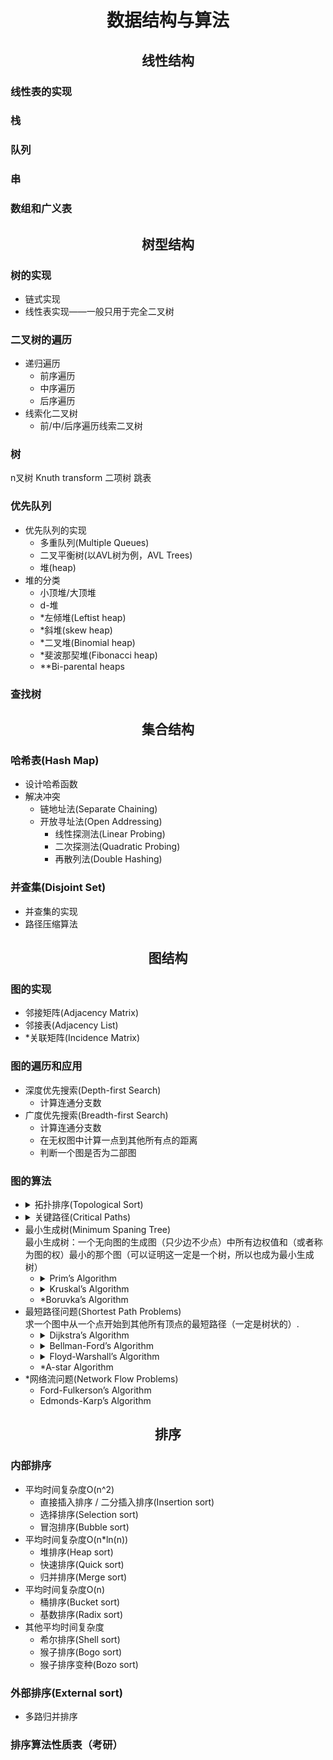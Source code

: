 # <center> 数据结构与算法 </center> #

## <center> 线性结构 </center> ##
### 线性表的实现 ###
### 栈 ###
### 队列 ###
### 串 ###
### 数组和广义表 ###

## <center> 树型结构 </center> ##

### 树的实现 ###
+ 链式实现
+ 线性表实现——一般只用于完全二叉树
### 二叉树的遍历 ###
+ 递归遍历
  + 前序遍历
  + 中序遍历
  + 后序遍历
+ 线索化二叉树
  + 前/中/后序遍历线索二叉树
### 树 ###
n叉树
Knuth transform
二项树
跳表

### 优先队列 ###
+ 优先队列的实现
  + 多重队列(Multiple Queues)
  + 二叉平衡树(以AVL树为例，AVL Trees)
  + 堆(heap)
+ 堆的分类
  + 小顶堆/大顶堆
  + d-堆
  + *左倾堆(Leftist heap)
  + *斜堆(skew heap)
  + *二叉堆(Binomial heap)
  + *斐波那契堆(Fibonacci heap)
  + **Bi-parental heaps

### 查找树 ###

## <center> 集合结构 </center> ## 

### 哈希表(Hash Map) ###
+ 设计哈希函数
+ 解决冲突
  + 链地址法(Separate Chaining)
  + 开放寻址法(Open Addressing)
    + 线性探测法(Linear Probing)
    + 二次探测法(Quadratic Probing)
    + 再散列法(Double Hashing)
### 并查集(Disjoint Set) ###
+ 并查集的实现
+ 路径压缩算法
  
## <center> 图结构 </center> ##

### 图的实现 ###
+ 邻接矩阵(Adjacency Matrix)
+ 邻接表(Adjacency List)
+ *关联矩阵(Incidence Matrix)
### 图的遍历和应用 ###
+ 深度优先搜索(Depth-first Search)
  + 计算连通分支数
+ 广度优先搜索(Breadth-first Search)
  + 计算连通分支数
  + 在无权图中计算一点到其他所有点的距离
  + 判断一个图是否为二部图
### 图的算法 ###
+ <details><summary>拓扑排序(Topological Sort)</summary>
    空间复杂度为O(V),时间复杂度与图的实现有关，邻接矩阵下为O(V^2)，邻接表下为O(V + E).由于一个图为有向无环图当且仅当该图有一个拓扑排序序列，因此判断一个图是否有环的时间复杂度也为O(V + E).  
    把所有零入度顶点加入队列，每次把队首顶点出队，且在图中删除该顶点，把新生成的零入度顶点入队，直到图空.
    </details>
+ <details><summary>关键路径(Critical Paths)</summary>
  关键路径指在一个带权的有向无环图中总的权值最大的路径，期中分为AOV(activities on vertices,也就是顶点带权而边不带)和AOE(activities on edges,也就是边带权而顶点不带).  
  关键路径算法的控制流程和拓扑排序完全一样，不同的是每次在图中删除一个顶点时都要更新所有与该顶点关联的顶点的Critical time，注意每个顶点(或边)的Task time是给定固定的。  
  时间复杂度和空间复杂度都与拓扑排序一致.
  </details>
+ 最小生成树(Minimum Spaning Tree)  
  最小生成树：一个无向图的生成图（只少边不少点）中所有边权值和（或者称为图的权）最小的那个图（可以证明这一定是一个树，所以也成为最小生成树）
  + <details><summary>Prim’s Algorithm</summary>
    prim算法的空间复杂度为O(V)，时间复杂度根据内部实现的不同有所不同，最基础的prim算法中，直接遍历所有未被遍历的节点更新dis，这种实现的时间复杂度为O(V^2),如果用堆维护所有节点的dis，每次更新dis都可以直接找到所有与u相连的v而不用遍历，则时间复杂度可以下降到O(E*ln(V))，还可以用斐波那契堆进一步优化成O(E + V * ln(V))
    1. 任取图中一点u，设置dis(u)=0，其他节点的dis都为正无穷。
    2. 对于与u关联的每一个未被遍历到的节点v，更新**dis(v) = min{dis(v), W(u, v)}**，若dis(v)成功被更新，则把v节点的父亲节点设置为u，然后把节点u设置为已遍历。
    3. 在所有未被遍历节点中找到dis最小的节点设置为u，重复步骤2直到图中所有节点都已经被遍历，即可得到最小生成树。  
    </details>
  + <details><summary>Kruskal’s Algorithm</summary>
    Kruskal算法的空间复杂度为O(E)，时间复杂度为O(E * ln(E))，关键是注意使用并查集来完成是否构成环的操作，如果不使用并查集，就要通过遍历操作判断是否有环，这时时间复杂度就变成O(V*E)
    1. 对图中的每条边按照权重从小到大排序，把图中的每一个顶点都设置成一个单独的集合
    2. 按照边权从小到大遍历边，首先判断这条边的两个顶点是否属于同一个集合，如果不属于同一个集合就把两个集合合并成同一个（这个操做由并查集完成）并且把这条边加入生成树中。如果属于同一个集合久跳过这条边遍历下一个
    3. 当最小生成树中已经加入了V - 1条边时就可以提前停止算法。
    </details>
  + *Boruvka’s Algorithm 
+ 最短路径问题(Shortest Path Problems)  
  求一个图中从一个点开始到其他所有顶点的最短路径（一定是树状的）.   
  + <details><summary>Dijkstra’s Algorithm</summary>
    解决单源最短路径问题，不允许有负边，有向图和无向图通用  
    Dijkstra算法和Prim算法几乎一样，差别是，在Prim算法中的dis指的是节点与最小生成树的距离，更新公式是**dis(v) = min{dis(v), W(u, v)}**，而在Dijkstra算法中dis指的是节点与指定初始节点之间的距离，更新公式是 **dis(v) = min{dis(v), dis(u) + W(u, v)}** ,除此之外没有任何差别，空间复杂度为O(V)，时间复杂度为O(E * ln(V))
    </details>
  + <details><summary>Bellman-Ford’s Algorithm</summary>
    解决单源最短路径问题，允许有负边不允许负回路，有负边时不能是无向图
    对于有V个节点的图，循环V-1遍如下操作：对于图中每一条边(u,v)，做松弛操作dis(v) = min{dis(v), dis(u) + W(u, v)}，检测负回路的方法：在做完V遍操作后，理论上一定已经找到了最短路径树，这时再循环一边操作不应该有任何一个顶点长度被更新，如果有，就说明有负回路。  
    Bellman-ford算法的空间复杂度为O(1)，但是时间复杂度很高，为O(V * E)  
    Bellman-ford和Dijkstra的比较：后者只更新跟前一个被遍历顶点关联的其他未被遍历顶点，然后还要想办法取出其中的最小值。而前者不关心这些问题，只重复V - 1遍一样的操作  
    </details>
  + <details><summary>Floyd-Warshall’s Algorithm</summary>
    解决图中任两点最短路径问题，允许有负边不允许有负回路，有负边时不能是无向图  
    </details>
  + *A-star Algorithm
+ *网络流问题(Network Flow Problems)
  + Ford-Fulkerson’s Algorithm
  + Edmonds-Karp’s Algorithm
  
## <center> 排序 </center> ##

### 内部排序 ###
+ 平均时间复杂度O(n^2)
  + 直接插入排序 / 二分插入排序(Insertion sort)
  + 选择排序(Selection sort)
  + 冒泡排序(Bubble sort)
+ 平均时间复杂度O(n*ln(n))
  + 堆排序(Heap sort)
  + 快速排序(Quick sort)
  + 归并排序(Merge sort)
+ 平均时间复杂度O(n)
  + 桶排序(Bucket sort)
  + 基数排序(Radix sort)
+ 其他平均时间复杂度
  + 希尔排序(Shell sort)
  + 猴子排序(Bogo sort)
  + 猴子排序变种(Bozo sort)
### 外部排序(External sort) ###
+ 多路归并排序
### 排序算法性质表（考研） ###
